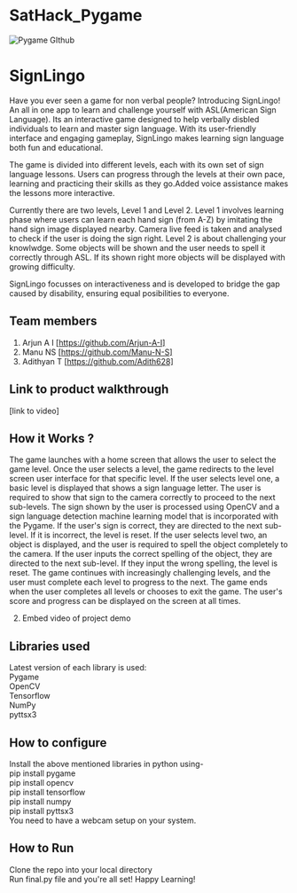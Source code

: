 # SatHack_Pygame

![Pygame GIthub](https://user-images.githubusercontent.com/64391274/229285417-80d68655-4282-4a33-87a2-20723c8dfcb0.png)

# SignLingo

Have you ever seen a game for non verbal people? 
Introducing SignLingo! An all in one app to learn and challenge yourself with ASL(American Sign Language).
Its an interactive game designed to help verbally disbled individuals to learn and master sign language. With its user-friendly interface and engaging gameplay, SignLingo makes learning sign language both fun and educational.

The game is divided into different levels, each with its own set of sign language lessons. Users can progress through the levels at their own pace, learning and practicing their skills as they go.Added voice assistance makes the lessons more interactive.

Currently there are two levels, Level 1 and Level 2.
Level 1 involves learning phase where users can learn each hand sign (from A-Z) by imitating the hand sign image displayed nearby.
Camera live feed is taken and analysed to check if the user is doing the sign right.
Level 2 is about challenging your knowlwdge. Some objects will be shown and the user needs to spell it correctly through ASL. If its shown right more objects will be displayed with growing difficulty.

SignLingo focusses on interactiveness and  is developed to bridge the gap caused by disability, ensuring equal posibilities to everyone. 

## Team members
1. Arjun A I [https://github.com/Arjun-A-I]
2. Manu NS [https://github.com/Manu-N-S]
3. Adithyan T [https://github.com/Adith628]

## Link to product walkthrough
[link to video]

## How it Works ?

The game launches with a home screen that allows the user to select the game level.
Once the user selects a level, the game redirects to the level screen user interface for that specific level.
If the user selects level one, a basic level is displayed that shows a sign language letter.
The user is required to show that sign to the camera correctly to proceed to the next sub-levels.
The sign shown by the user is processed using OpenCV and a sign language detection machine learning model that is incorporated with the Pygame.
If the user's sign is correct, they are directed to the next sub-level. If it is incorrect, the level is reset.
If the user selects level two, an object is displayed, and the user is required to spell the object completely to the camera.
If the user inputs the correct spelling of the object, they are directed to the next sub-level. If they input the wrong spelling, the level is reset.
The game continues with increasingly challenging levels, and the user must complete each level to progress to the next.
The game ends when the user completes all levels or chooses to exit the game.
The user's score and progress can be displayed on the screen at all times.  


2. Embed video of project demo

## Libraries used
Latest version of each library is used:  
Pygame  
OpenCV  
Tensorflow  
NumPy  
pyttsx3  

## How to configure
Install the above mentioned libraries in python using-  
pip install pygame  
pip install opencv  
pip install tensorflow  
pip install numpy  
pip install pyttsx3  
You need to have a webcam setup on your system.

## How to Run
Clone the repo into your local directory  
Run final.py file and you're all set!
Happy Learning!
